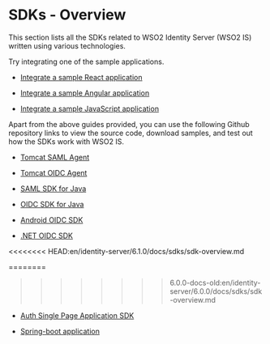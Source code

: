 # SDKs - Overview

This section lists all the SDKs related to WSO2 Identity Server (WSO2 IS) written using various technologies. 

Try integrating one of the sample applications.

- [Integrate a sample React application]({{base_path}}/sdks/start-integrating-apps/integrate-a-react-app)

- [Integrate a sample Angular application]({{base_path}}/sdks/start-integrating-apps/integrate-an-angular-app)

- [Integrate a sample JavaScript application]({{base_path}}/sdks/start-integrating-apps/integrate-a-js-app)


Apart from the above guides provided, you can use the following Github repository links to view the source code, download samples, and test out how the SDKs work with WSO2 IS.

- [Tomcat SAML Agent](https://github.com/asgardeo/asgardeo-tomcat-saml-agent)

- [Tomcat OIDC Agent](https://github.com/asgardeo/asgardeo-tomcat-oidc-agent)

- [SAML SDK for Java](https://github.com/asgardeo/asgardeo-java-saml-sdk)

- [OIDC SDK for Java](https://github.com/asgardeo/asgardeo-java-oidc-sdk)

- [Android OIDC SDK](https://github.com/asgardeo/asgardeo-android-oidc-sdk)

- [.NET OIDC SDK](https://github.com/asgardeo/asgardeo-dotnet-oidc-sdk)

<!-- - [React Native OIDC SDK](https://github.com/asgardeo/asgardeo-react-native-oidc-sdk) -->
<<<<<<<< HEAD:en/identity-server/6.1.0/docs/sdks/sdk-overview.md

========
>>>>>>>> 6.0.0-docs-old:en/identity-server/6.0.0/docs/sdks/sdk-overview.md

- [Auth Single Page Application SDK](https://github.com/asgardeo/asgardeo-auth-spa-sdk)

- [Spring-boot application](https://github.com/wso2-extensions/identity-samples-spring-boot)